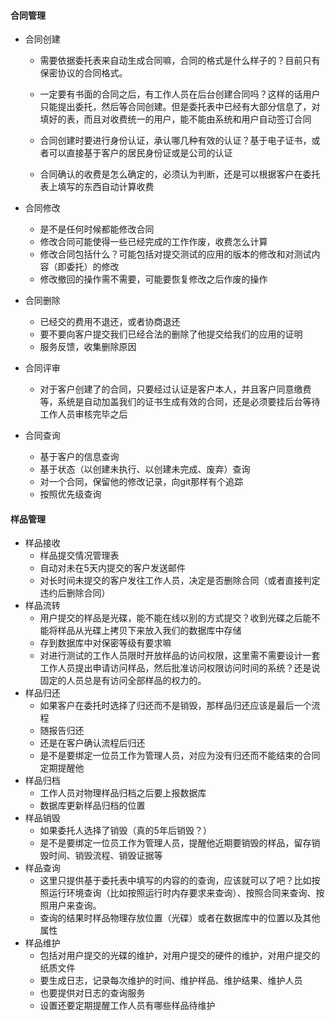 #### 合同管理

+ 合同创建

  + 需要依据委托表来自动生成合同嘛，合同的格式是什么样子的？目前只有保密协议的合同格式。
  + 一定要有书面的合同之后，有工作人员在后台创建合同吗？这样的话用户只能提出委托，然后等合同创建。但是委托表中已经有大部分信息了，对填好的表，而且对收费统一的用户，能不能由系统和用户自动签订合同

  + 合同创建时要进行身份认证，承认哪几种有效的认证？基于电子证书，或者可以直接基于客户的居民身份证或是公司的认证
  + 合同确认的收费是怎么确定的，必须认为判断，还是可以根据客户在委托表上填写的东西自动计算收费

+ 合同修改

  + 是不是任何时候都能修改合同
  + 修改合同可能使得一些已经完成的工作作废，收费怎么计算
  + 修改合同包括什么？可能包括对提交测试的应用的版本的修改和对测试内容（即委托）的修改
  + 修改撤回的操作需不需要，可能要恢复修改之后作废的操作

+ 合同删除

  + 已经交的费用不退还，或者协商退还
  + 要不要向客户提交我们已经合法的删除了他提交给我们的应用的证明
  + 服务反馈，收集删除原因

+ 合同评审

  + 对于客户创建了的合同，只要经过认证是客户本人，并且客户同意缴费等，系统是自动加盖我们的证书生成有效的合同，还是必须要挂后台等待工作人员审核完毕之后

+ 合同查询

  + 基于客户的信息查询
  + 基于状态（以创建未执行、以创建未完成、废弃）查询
  + 对一个合同，保留他的修改记录，向git那样有个追踪
  + 按照优先级查询

#### 样品管理

+ 样品接收
  + 样品提交情况管理表
  + 自动对未在5天内提交的客户发送邮件
  + 对长时间未提交的客户发往工作人员，决定是否删除合同（或者直接判定违约后删除合同）
+ 样品流转
  + 用户提交的样品是光碟，能不能在线以别的方式提交？收到光碟之后能不能将样品从光碟上拷贝下来放入我们的数据库中存储
  + 存到数据库中对保密等级有要求嘛
  + 对进行测试的工作人员限时开放样品的访问权限，这里需不需要设计一套工作人员提出申请访问样品，然后批准访问权限访问时间的系统？还是说固定的人员总是有访问全部样品的权力的。
+ 样品归还
  + 如果客户在委托时选择了归还而不是销毁，那样品归还应该是最后一个流程
  + 随报告归还
  + 还是在客户确认流程后归还
  + 是不是要绑定一位员工作为管理人员，对应为没有归还而不能结束的合同定期提醒他
+ 样品归档
  + 工作人员对物理样品归档之后要上报数据库
  + 数据库更新样品归档的位置
+ 样品销毁
  + 如果委托人选择了销毁（真的5年后销毁？）
  + 是不是要绑定一位员工作为管理人员，提醒他近期要销毁的样品，留存销毁时间、销毁流程、销毁证据等
+ 样品查询
  + 这里只提供基于委托表中填写的内容的的查询，应该就可以了吧？比如按照运行环境查询（比如按照运行时内存要求来查询）、按照合同来查询、按照用户来查询。
  + 查询的结果时样品物理存放位置（光碟）或者在数据库中的位置以及其他属性
+ 样品维护
  + 包括对用户提交的光碟的维护，对用户提交的硬件的维护，对用户提交的纸质文件
  + 要生成日志，记录每次维护的时间、维护样品、维护结果、维护人员
  + 也要提供对日志的查询服务
  + 设置还要定期提醒工作人员有哪些样品待维护 

